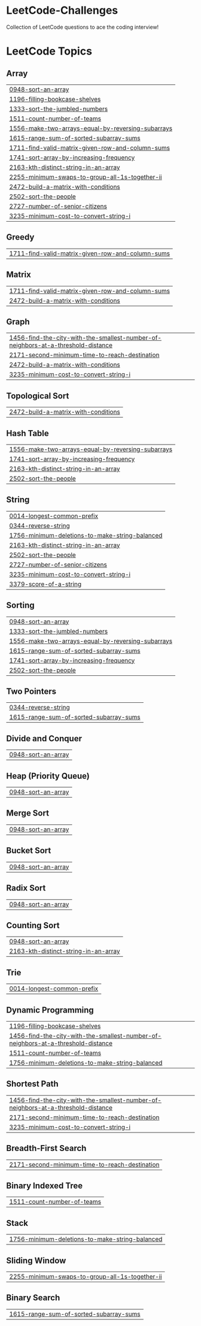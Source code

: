 # LeetCode-Challenges
Collection of LeetCode questions to ace the coding interview!

<!---LeetCode Topics Start-->
# LeetCode Topics
## Array
|  |
| ------- |
| [0948-sort-an-array](https://github.com/Loiy2002-SW/LeetCode-Challenges/tree/master/0948-sort-an-array) |
| [1196-filling-bookcase-shelves](https://github.com/Loiy2002-SW/LeetCode-Challenges/tree/master/1196-filling-bookcase-shelves) |
| [1333-sort-the-jumbled-numbers](https://github.com/Loiy2002-SW/LeetCode-Challenges/tree/master/1333-sort-the-jumbled-numbers) |
| [1511-count-number-of-teams](https://github.com/Loiy2002-SW/LeetCode-Challenges/tree/master/1511-count-number-of-teams) |
| [1556-make-two-arrays-equal-by-reversing-subarrays](https://github.com/Loiy2002-SW/LeetCode-Challenges/tree/master/1556-make-two-arrays-equal-by-reversing-subarrays) |
| [1615-range-sum-of-sorted-subarray-sums](https://github.com/Loiy2002-SW/LeetCode-Challenges/tree/master/1615-range-sum-of-sorted-subarray-sums) |
| [1711-find-valid-matrix-given-row-and-column-sums](https://github.com/Loiy2002-SW/LeetCode-Challenges/tree/master/1711-find-valid-matrix-given-row-and-column-sums) |
| [1741-sort-array-by-increasing-frequency](https://github.com/Loiy2002-SW/LeetCode-Challenges/tree/master/1741-sort-array-by-increasing-frequency) |
| [2163-kth-distinct-string-in-an-array](https://github.com/Loiy2002-SW/LeetCode-Challenges/tree/master/2163-kth-distinct-string-in-an-array) |
| [2255-minimum-swaps-to-group-all-1s-together-ii](https://github.com/Loiy2002-SW/LeetCode-Challenges/tree/master/2255-minimum-swaps-to-group-all-1s-together-ii) |
| [2472-build-a-matrix-with-conditions](https://github.com/Loiy2002-SW/LeetCode-Challenges/tree/master/2472-build-a-matrix-with-conditions) |
| [2502-sort-the-people](https://github.com/Loiy2002-SW/LeetCode-Challenges/tree/master/2502-sort-the-people) |
| [2727-number-of-senior-citizens](https://github.com/Loiy2002-SW/LeetCode-Challenges/tree/master/2727-number-of-senior-citizens) |
| [3235-minimum-cost-to-convert-string-i](https://github.com/Loiy2002-SW/LeetCode-Challenges/tree/master/3235-minimum-cost-to-convert-string-i) |
## Greedy
|  |
| ------- |
| [1711-find-valid-matrix-given-row-and-column-sums](https://github.com/Loiy2002-SW/LeetCode-Challenges/tree/master/1711-find-valid-matrix-given-row-and-column-sums) |
## Matrix
|  |
| ------- |
| [1711-find-valid-matrix-given-row-and-column-sums](https://github.com/Loiy2002-SW/LeetCode-Challenges/tree/master/1711-find-valid-matrix-given-row-and-column-sums) |
| [2472-build-a-matrix-with-conditions](https://github.com/Loiy2002-SW/LeetCode-Challenges/tree/master/2472-build-a-matrix-with-conditions) |
## Graph
|  |
| ------- |
| [1456-find-the-city-with-the-smallest-number-of-neighbors-at-a-threshold-distance](https://github.com/Loiy2002-SW/LeetCode-Challenges/tree/master/1456-find-the-city-with-the-smallest-number-of-neighbors-at-a-threshold-distance) |
| [2171-second-minimum-time-to-reach-destination](https://github.com/Loiy2002-SW/LeetCode-Challenges/tree/master/2171-second-minimum-time-to-reach-destination) |
| [2472-build-a-matrix-with-conditions](https://github.com/Loiy2002-SW/LeetCode-Challenges/tree/master/2472-build-a-matrix-with-conditions) |
| [3235-minimum-cost-to-convert-string-i](https://github.com/Loiy2002-SW/LeetCode-Challenges/tree/master/3235-minimum-cost-to-convert-string-i) |
## Topological Sort
|  |
| ------- |
| [2472-build-a-matrix-with-conditions](https://github.com/Loiy2002-SW/LeetCode-Challenges/tree/master/2472-build-a-matrix-with-conditions) |
## Hash Table
|  |
| ------- |
| [1556-make-two-arrays-equal-by-reversing-subarrays](https://github.com/Loiy2002-SW/LeetCode-Challenges/tree/master/1556-make-two-arrays-equal-by-reversing-subarrays) |
| [1741-sort-array-by-increasing-frequency](https://github.com/Loiy2002-SW/LeetCode-Challenges/tree/master/1741-sort-array-by-increasing-frequency) |
| [2163-kth-distinct-string-in-an-array](https://github.com/Loiy2002-SW/LeetCode-Challenges/tree/master/2163-kth-distinct-string-in-an-array) |
| [2502-sort-the-people](https://github.com/Loiy2002-SW/LeetCode-Challenges/tree/master/2502-sort-the-people) |
## String
|  |
| ------- |
| [0014-longest-common-prefix](https://github.com/Loiy2002-SW/LeetCode-Challenges/tree/master/0014-longest-common-prefix) |
| [0344-reverse-string](https://github.com/Loiy2002-SW/LeetCode-Challenges/tree/master/0344-reverse-string) |
| [1756-minimum-deletions-to-make-string-balanced](https://github.com/Loiy2002-SW/LeetCode-Challenges/tree/master/1756-minimum-deletions-to-make-string-balanced) |
| [2163-kth-distinct-string-in-an-array](https://github.com/Loiy2002-SW/LeetCode-Challenges/tree/master/2163-kth-distinct-string-in-an-array) |
| [2502-sort-the-people](https://github.com/Loiy2002-SW/LeetCode-Challenges/tree/master/2502-sort-the-people) |
| [2727-number-of-senior-citizens](https://github.com/Loiy2002-SW/LeetCode-Challenges/tree/master/2727-number-of-senior-citizens) |
| [3235-minimum-cost-to-convert-string-i](https://github.com/Loiy2002-SW/LeetCode-Challenges/tree/master/3235-minimum-cost-to-convert-string-i) |
| [3379-score-of-a-string](https://github.com/Loiy2002-SW/LeetCode-Challenges/tree/master/3379-score-of-a-string) |
## Sorting
|  |
| ------- |
| [0948-sort-an-array](https://github.com/Loiy2002-SW/LeetCode-Challenges/tree/master/0948-sort-an-array) |
| [1333-sort-the-jumbled-numbers](https://github.com/Loiy2002-SW/LeetCode-Challenges/tree/master/1333-sort-the-jumbled-numbers) |
| [1556-make-two-arrays-equal-by-reversing-subarrays](https://github.com/Loiy2002-SW/LeetCode-Challenges/tree/master/1556-make-two-arrays-equal-by-reversing-subarrays) |
| [1615-range-sum-of-sorted-subarray-sums](https://github.com/Loiy2002-SW/LeetCode-Challenges/tree/master/1615-range-sum-of-sorted-subarray-sums) |
| [1741-sort-array-by-increasing-frequency](https://github.com/Loiy2002-SW/LeetCode-Challenges/tree/master/1741-sort-array-by-increasing-frequency) |
| [2502-sort-the-people](https://github.com/Loiy2002-SW/LeetCode-Challenges/tree/master/2502-sort-the-people) |
## Two Pointers
|  |
| ------- |
| [0344-reverse-string](https://github.com/Loiy2002-SW/LeetCode-Challenges/tree/master/0344-reverse-string) |
| [1615-range-sum-of-sorted-subarray-sums](https://github.com/Loiy2002-SW/LeetCode-Challenges/tree/master/1615-range-sum-of-sorted-subarray-sums) |
## Divide and Conquer
|  |
| ------- |
| [0948-sort-an-array](https://github.com/Loiy2002-SW/LeetCode-Challenges/tree/master/0948-sort-an-array) |
## Heap (Priority Queue)
|  |
| ------- |
| [0948-sort-an-array](https://github.com/Loiy2002-SW/LeetCode-Challenges/tree/master/0948-sort-an-array) |
## Merge Sort
|  |
| ------- |
| [0948-sort-an-array](https://github.com/Loiy2002-SW/LeetCode-Challenges/tree/master/0948-sort-an-array) |
## Bucket Sort
|  |
| ------- |
| [0948-sort-an-array](https://github.com/Loiy2002-SW/LeetCode-Challenges/tree/master/0948-sort-an-array) |
## Radix Sort
|  |
| ------- |
| [0948-sort-an-array](https://github.com/Loiy2002-SW/LeetCode-Challenges/tree/master/0948-sort-an-array) |
## Counting Sort
|  |
| ------- |
| [0948-sort-an-array](https://github.com/Loiy2002-SW/LeetCode-Challenges/tree/master/0948-sort-an-array) |
| [2163-kth-distinct-string-in-an-array](https://github.com/Loiy2002-SW/LeetCode-Challenges/tree/master/2163-kth-distinct-string-in-an-array) |
## Trie
|  |
| ------- |
| [0014-longest-common-prefix](https://github.com/Loiy2002-SW/LeetCode-Challenges/tree/master/0014-longest-common-prefix) |
## Dynamic Programming
|  |
| ------- |
| [1196-filling-bookcase-shelves](https://github.com/Loiy2002-SW/LeetCode-Challenges/tree/master/1196-filling-bookcase-shelves) |
| [1456-find-the-city-with-the-smallest-number-of-neighbors-at-a-threshold-distance](https://github.com/Loiy2002-SW/LeetCode-Challenges/tree/master/1456-find-the-city-with-the-smallest-number-of-neighbors-at-a-threshold-distance) |
| [1511-count-number-of-teams](https://github.com/Loiy2002-SW/LeetCode-Challenges/tree/master/1511-count-number-of-teams) |
| [1756-minimum-deletions-to-make-string-balanced](https://github.com/Loiy2002-SW/LeetCode-Challenges/tree/master/1756-minimum-deletions-to-make-string-balanced) |
## Shortest Path
|  |
| ------- |
| [1456-find-the-city-with-the-smallest-number-of-neighbors-at-a-threshold-distance](https://github.com/Loiy2002-SW/LeetCode-Challenges/tree/master/1456-find-the-city-with-the-smallest-number-of-neighbors-at-a-threshold-distance) |
| [2171-second-minimum-time-to-reach-destination](https://github.com/Loiy2002-SW/LeetCode-Challenges/tree/master/2171-second-minimum-time-to-reach-destination) |
| [3235-minimum-cost-to-convert-string-i](https://github.com/Loiy2002-SW/LeetCode-Challenges/tree/master/3235-minimum-cost-to-convert-string-i) |
## Breadth-First Search
|  |
| ------- |
| [2171-second-minimum-time-to-reach-destination](https://github.com/Loiy2002-SW/LeetCode-Challenges/tree/master/2171-second-minimum-time-to-reach-destination) |
## Binary Indexed Tree
|  |
| ------- |
| [1511-count-number-of-teams](https://github.com/Loiy2002-SW/LeetCode-Challenges/tree/master/1511-count-number-of-teams) |
## Stack
|  |
| ------- |
| [1756-minimum-deletions-to-make-string-balanced](https://github.com/Loiy2002-SW/LeetCode-Challenges/tree/master/1756-minimum-deletions-to-make-string-balanced) |
## Sliding Window
|  |
| ------- |
| [2255-minimum-swaps-to-group-all-1s-together-ii](https://github.com/Loiy2002-SW/LeetCode-Challenges/tree/master/2255-minimum-swaps-to-group-all-1s-together-ii) |
## Binary Search
|  |
| ------- |
| [1615-range-sum-of-sorted-subarray-sums](https://github.com/Loiy2002-SW/LeetCode-Challenges/tree/master/1615-range-sum-of-sorted-subarray-sums) |
<!---LeetCode Topics End-->
